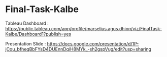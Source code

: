 # Final-Task-Kalbe
Tableau Dashboard : https://public.tableau.com/app/profile/marselius.agus.dhion/viz/FinalTask-Kalbe/Dashboard1?publish=yes

Presentation Slide : https://docs.google.com/presentation/d/1P-jCou_bfheqBbFYsD4DUEnnDqiH8MYk_-sh2gspVug/edit?usp=sharing
